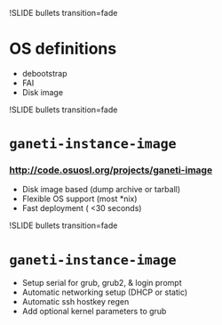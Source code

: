 !SLIDE bullets transition=fade

# OS definitions #

* debootstrap
* FAI
* Disk image

!SLIDE bullets transition=fade

# `ganeti-instance-image` #
### http://code.osuosl.org/projects/ganeti-image ###

* Disk image based (dump archive or tarball)
* Flexible OS support (most *nix)
* Fast deployment ( <30 seconds)

!SLIDE bullets transition=fade

# `ganeti-instance-image` #

* Setup serial for grub, grub2, & login prompt
* Automatic networking setup (DHCP or static)
* Automatic ssh hostkey regen
* Add optional kernel parameters to grub
